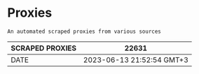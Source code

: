 # Proxies
    An automated scraped proxies from various sources

| SCRAPED PROXIES | 22631            |
|-----------------|---------------------------|
| DATE            | 2023-06-13 21:52:54 GMT+3          |